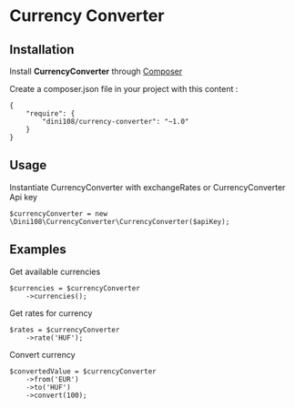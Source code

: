 # Currency Converter


## Installation

Install **CurrencyConverter** through [Composer](http://getcomposer.org)

Create a composer.json file in your project with this content : 

```
{
    "require": {
        "dini108/currency-converter": "~1.0"
    } 
}
```

## Usage
Instantiate CurrencyConverter with exchangeRates or CurrencyConverter Api key
```
$currencyConverter = new \Dini108\CurrencyConverter\CurrencyConverter($apiKey);
```
## Examples

Get available currencies

```
$currencies = $currencyConverter
    ->currencies();
```

Get rates for currency 

```
$rates = $currencyConverter
    ->rate('HUF');
```

Convert currency
```
$convertedValue = $currencyConverter
    ->from('EUR')
    ->to('HUF')
    ->convert(100);

```
